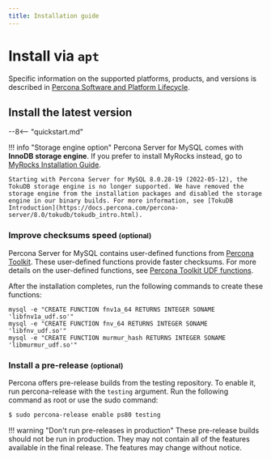```yaml
---
title: Installation guide
---
```

# Install via `apt`

Specific information on the supported platforms, products, and versions is described in [Percona Software and Platform Lifecycle](https://www.percona.com/services/policies/percona-software-platform-lifecycle#mysql).

## Install the latest version

--8<-- "quickstart.md"

!!! info "Storage engine option"
	Percona Server for MySQL comes with **InnoDB storage engine**. If you prefer to install MyRocks instead, go to [MyRocks Installation Guide](https://docs.percona.com/percona-server/8.0/myrocks/install.html).

	Starting with Percona Server for MySQL 8.0.28-19 (2022-05-12), the TokuDB storage engine is no longer supported. We have removed the storage engine from the installation packages and disabled the storage engine in our binary builds. For more information, see [TokuDB Introduction](https://docs.percona.com/percona-server/8.0/tokudb/tokudb_intro.html).

### Improve checksums speed <small>(optional)</small>

Percona Server for MySQL contains user-defined functions from [Percona Toolkit](https://docs.percona.com/percona-toolkit/). These user-defined functions provide faster checksums. For more details on the user-defined functions, see [Percona Toolkit UDF functions](https://www.percona.com/doc/percona-server/8.0/management/udf_percona_toolkit.html).

After the installation completes, run the following commands to create these functions:

```mysql
mysql -e "CREATE FUNCTION fnv1a_64 RETURNS INTEGER SONAME 'libfnv1a_udf.so'"
mysql -e "CREATE FUNCTION fnv_64 RETURNS INTEGER SONAME 'libfnv_udf.so'"
mysql -e "CREATE FUNCTION murmur_hash RETURNS INTEGER SONAME 'libmurmur_udf.so'"
```

### Install a pre-release <small>(optional)</small>

Percona offers pre-release builds from the testing repository. To enable it, run
percona-release with the `testing` argument. Run the following command as root or use the sudo command:

```{.bash data-prompt="$"}
$ sudo percona-release enable ps80 testing
```

!!! warning "Don't run pre-releases in production"
	These pre-release builds should not be run in production. They may not contain all of the features available in the final release. The features may change without notice.